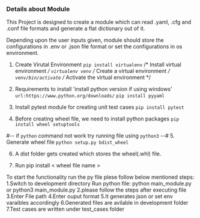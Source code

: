 ### Details about Module 
This Project is designed to create a module which can read .yaml, .cfg and .conf file formats and generate a flat dictionary out of it.

Depending upon the user inputs given, module should store the configurations in .env or .json file format or set the configurations in os environment.


1. Create Virutal Environment
    `pip install virtualenv` /* Install virtual environment */
    `virtualenv venv`  /* Create a virtual environment */
    `venv/bin/activate` /* Activate the virtual environment */

2. Requirements to install
    'install python version if using windows' 
    `url:https://www.python.org/downloads/`
    `pip install pyyaml`

3. Install pytest module for creating unit test cases
    `pip install pytest`

4. Before creating wheel file, we need to install python packages
    `pip install wheel setuptools`

#-- if `python` command not work try running file using `python3` --#
5. Generate wheel file
    `python setup.py bdist_wheel`

6. A dist folder gets created which stores the wheel(.whl) file.

7. Run pip install < wheel file name > 

To start the functionality run the py file plese follow below mentioned steps:
1.Switch to development directory Run python file:
    python main_module.py or python3 main_module.py 
2.please follow the steps after executing file
3.Enter File path
4.Enter ouput format
5.It generates json or set env varaibles accordingly
6.Generated files are avilable in development folder
7.Test cases are written under test_cases folder
 
